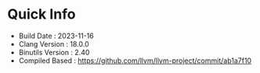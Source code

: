 # Quick Info
* Build Date : 2023-11-16
* Clang Version : 18.0.0
* Binutils Version : 2.40
* Compiled Based : https://github.com/llvm/llvm-project/commit/ab1a7f10
